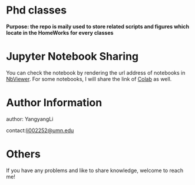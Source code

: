 # Phd classes

**Purpose: the repo is maily used to store related scripts and figures which locate in the HomeWorks for every classes**

# Jupyter Notebook Sharing

You can check the notebook by rendering the url address of notebooks in [NbViewer](https://nbviewer.jupyter.org/).
For some notebooks, I will share the link of [Colab](https://colab.research.google.com/notebooks/intro.ipynb) as well.

# Author Information

author: YangyangLi

contact:li002252@umn.edu

# Others

If you have any problems and like to share knowledge, welcome to reach me!
